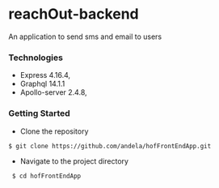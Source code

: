 # reachOut-backend
An application to send sms and email to users

### Technologies
- Express 4.16.4,
- Graphql 14.1.1
- Apollo-server 2.4.8,

### Getting Started
- Clone the repository
```bash
$ git clone https://github.com/andela/hofFrontEndApp.git
```
- Navigate to the project directory
```bash
 $ cd hofFrontEndApp
```
